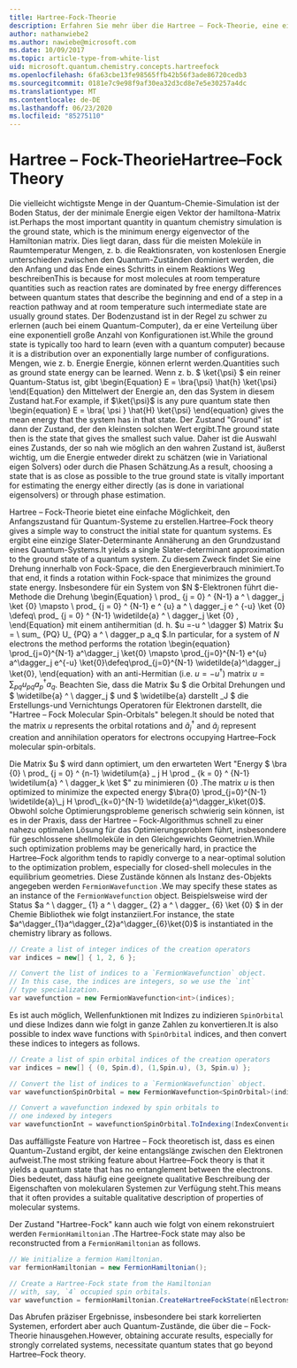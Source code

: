 ```yaml
---
title: Hartree-Fock-Theorie
description: Erfahren Sie mehr über die Hartree – Fock-Theorie, eine einfache Möglichkeit, den Anfangszustand für Quantum-Systeme zu erstellen.
author: nathanwiebe2
ms.author: nawiebe@microsoft.com
ms.date: 10/09/2017
ms.topic: article-type-from-white-list
uid: microsoft.quantum.chemistry.concepts.hartreefock
ms.openlocfilehash: 6fa63cbe13fe98565ffb42b56f3ade86720cedb3
ms.sourcegitcommit: 0181e7c9e98f9af30ea32d3cd8e7e5e30257a4dc
ms.translationtype: MT
ms.contentlocale: de-DE
ms.lasthandoff: 06/23/2020
ms.locfileid: "85275110"
---
```

# <a name="hartreefock-theory"></a><span data-ttu-id="739e7-103">Hartree – Fock-Theorie</span><span class="sxs-lookup"><span data-stu-id="739e7-103">Hartree–Fock Theory</span></span>

<span data-ttu-id="739e7-104">Die vielleicht wichtigste Menge in der Quantum-Chemie-Simulation ist der Boden Status, der der minimale Energie eigen Vektor der hamiltona-Matrix ist.</span><span class="sxs-lookup"><span data-stu-id="739e7-104">Perhaps the most important quantity in quantum chemistry simulation is the ground state, which is the minimum energy eigenvector of the Hamiltonian matrix.</span></span>
<span data-ttu-id="739e7-105">Dies liegt daran, dass für die meisten Moleküle in Raumtemperatur Mengen, z. b. die Reaktionsraten, von kostenlosen Energie unterschieden zwischen den Quantum-Zuständen dominiert werden, die den Anfang und das Ende eines Schritts in einem Reaktions Weg beschreiben</span><span class="sxs-lookup"><span data-stu-id="739e7-105">This is because for most molecules at room temperature quantities such as reaction rates are dominated by free energy differences between quantum states that describe the beginning and end of a step in a reaction pathway and at room temperature such intermediate state are usually ground states.</span></span>
<span data-ttu-id="739e7-106">Der Bodenzustand ist in der Regel zu schwer zu erlernen (auch bei einem Quantum-Computer), da er eine Verteilung über eine exponentiell große Anzahl von Konfigurationen ist.</span><span class="sxs-lookup"><span data-stu-id="739e7-106">While the ground state is typically too hard to learn (even with a quantum computer) because it is a distribution over an exponentially large number of configurations.</span></span>
<span data-ttu-id="739e7-107">Mengen, wie z. b. Energie Energie, können erlernt werden.</span><span class="sxs-lookup"><span data-stu-id="739e7-107">Quantities such as ground state energy can be learned.</span></span>
<span data-ttu-id="739e7-108">Wenn z. b. $ \ket{\psi} $ ein reiner Quantum-Status ist, gibt \begin{Equation} E = \bra{\psi} \hat{h} \ket{\psi} \end{Equation} den Mittelwert der Energie an, den das System in diesem Zustand hat.</span><span class="sxs-lookup"><span data-stu-id="739e7-108">For example, if $\ket{\psi}$ is any pure quantum state then \begin{equation} E = \bra{ \psi } \hat{H} \ket{\psi} \end{equation} gives the mean energy that the system has in that state.</span></span>
<span data-ttu-id="739e7-109">Der Zustand "Ground" ist dann der Zustand, der den kleinsten solchen Wert ergibt.</span><span class="sxs-lookup"><span data-stu-id="739e7-109">The ground state then is the state that gives the smallest such value.</span></span> <span data-ttu-id="739e7-110">Daher ist die Auswahl eines Zustands, der so nah wie möglich an den wahren Zustand ist, äußerst wichtig, um die Energie entweder direkt zu schätzen (wie in Variational eigen Solvers) oder durch die Phasen Schätzung.</span><span class="sxs-lookup"><span data-stu-id="739e7-110">As a result, choosing a state that is as close as possible to the true ground state is vitally important for estimating the energy either directly (as is done in variational eigensolvers) or through phase estimation.</span></span>

<span data-ttu-id="739e7-111">Hartree – Fock-Theorie bietet eine einfache Möglichkeit, den Anfangszustand für Quantum-Systeme zu erstellen.</span><span class="sxs-lookup"><span data-stu-id="739e7-111">Hartree–Fock theory gives a simple way to construct the initial state for quantum systems.</span></span> <span data-ttu-id="739e7-112">Es ergibt eine einzige Slater-Determinante Annäherung an den Grundzustand eines Quantum-Systems.</span><span class="sxs-lookup"><span data-stu-id="739e7-112">It yields a single Slater-determinant approximation to the ground state of a quantum system.</span></span> <span data-ttu-id="739e7-113">Zu diesem Zweck findet Sie eine Drehung innerhalb von Fock-Space, die den Energieverbrauch minimiert.</span><span class="sxs-lookup"><span data-stu-id="739e7-113">To that end, it finds a rotation within Fock-space that minimizes the ground state energy.</span></span> <span data-ttu-id="739e7-114">Insbesondere für ein System von $N $-Elektronen führt die-Methode die Drehung \begin{Equation} \ prod_ {j = 0} ^ {N-1} a ^ \ dagger_j \ket {0} \mapsto \ prod_ {j = 0} ^ {N-1} e ^ {u} a ^ \ dagger_j e ^ {-u} \ket {0} \defeq\ prod_ {j = 0} ^ {N-1} \widetilde{a} ^ \ dagger_j \ket {0} , \end{Equation} mit einem antihermitian (d. h. $u =-u ^ \dagger $) Matrix $u = \ sum_ {PQ} U_ {PQ} a ^ \ dagger_p a_q $.</span><span class="sxs-lookup"><span data-stu-id="739e7-114">In particular, for a system of $N$ electrons the method performs the rotation \begin{equation} \prod_{j=0}^{N-1} a^\dagger_j \ket{0} \mapsto \prod_{j=0}^{N-1} e^{u} a^\dagger_j e^{-u} \ket{0}\defeq\prod_{j=0}^{N-1}  \widetilde{a}^\dagger_j  \ket{0}, \end{equation} with an anti-Hermitian (i.e. $u= -u^\dagger$) matrix $u = \sum_{pq} u_{pq} a^\dagger_p a_q$.</span></span> <span data-ttu-id="739e7-115">Beachten Sie, dass die Matrix $u $ die Orbital Drehungen und $ \widetilbe{a} ^ \ dagger_j $ und $ \widetilbe{a} darstellt _J $ die Erstellungs-und Vernichtungs Operatoren für Elektronen darstellt, die "Hartree – Fock Molecular Spin-Orbitals" belegen.</span><span class="sxs-lookup"><span data-stu-id="739e7-115">It should be noted that the matrix $u$ represents the orbital rotations and $\widetilde{a}^\dagger_j$ and $\widetilde{a}_j$ represent creation and annihilation operators for electrons occupying Hartree–Fock molecular spin-orbitals.</span></span>


<span data-ttu-id="739e7-116">Die Matrix $u $ wird dann optimiert, um den erwarteten Wert "Energy $ \bra {0} \ prod_ {j = 0} ^ {n-1} \widetilum{a} \_ j H \prod \_ {k = 0} ^ {N-1} \widetilum{a} ^ \ dagger_k \ket $" zu minimieren {0} .</span><span class="sxs-lookup"><span data-stu-id="739e7-116">The matrix $u$ is then optimized to minimize the expected energy $\bra{0} \prod_{j=0}^{N-1}  \widetilde{a}\_j  H \prod\_{k=0}^{N-1}  \widetilde{a}^\dagger_k\ket{0}$.</span></span> <span data-ttu-id="739e7-117">Obwohl solche Optimierungsprobleme generisch schwierig sein können, ist es in der Praxis, dass der Hartree – Fock-Algorithmus schnell zu einer nahezu optimalen Lösung für das Optimierungsproblem führt, insbesondere für geschlossene shellmoleküle in den Gleichgewichts Geometrien.</span><span class="sxs-lookup"><span data-stu-id="739e7-117">While such optimization problems may be generically hard, in practice the Hartree–Fock algorithm tends to rapidly converge to a near-optimal solution to the optimization problem, especially for closed-shell molecules in the equilibrium geometries.</span></span> <span data-ttu-id="739e7-118">Diese Zustände können als Instanz des-Objekts angegeben werden `FermionWavefunction` .</span><span class="sxs-lookup"><span data-stu-id="739e7-118">We may specify these states as an instance of the `FermionWavefunction` object.</span></span> <span data-ttu-id="739e7-119">Beispielsweise wird der Status $a ^ \ dagger_ {1} a ^ \ dagger_ {2} a ^ \ dagger_ {6} \ket {0} $ in der Chemie Bibliothek wie folgt instanziiert.</span><span class="sxs-lookup"><span data-stu-id="739e7-119">For instance, the state $a^\dagger_{1}a^\dagger_{2}a^\dagger_{6}\ket{0}$ is instantiated in the chemistry library as follows.</span></span>
```csharp
// Create a list of integer indices of the creation operators
var indices = new[] { 1, 2, 6 };

// Convert the list of indices to a `FermionWavefunction` object.
// In this case, the indices are integers, so we use the `int`
// type specialization.
var wavefunction = new FermionWavefunction<int>(indices);
```
<span data-ttu-id="739e7-120">Es ist auch möglich, Wellenfunktionen mit Indizes zu indizieren `SpinOrbital` und diese Indizes dann wie folgt in ganze Zahlen zu konvertieren.</span><span class="sxs-lookup"><span data-stu-id="739e7-120">It is also possible to index wave functions with `SpinOrbital` indices, and then convert these indices to integers as follows.</span></span>
```csharp
// Create a list of spin orbital indices of the creation operators
var indices = new[] { (0, Spin.d), (1,Spin.u), (3, Spin.u) };

// Convert the list of indices to a `FermionWavefunction` object.
var wavefunctionSpinOrbital = new FermionWavefunction<SpinOrbital>(indices.ToSpinOrbitals());

// Convert a wavefunction indexed by spin orbitals to
// one indexed by integers
var wavefunctionInt = wavefunctionSpinOrbital.ToIndexing(IndexConvention.UpDown);
```

<span data-ttu-id="739e7-121">Das auffälligste Feature von Hartree – Fock theoretisch ist, dass es einen Quantum-Zustand ergibt, der keine entangslänge zwischen den Elektronen aufweist.</span><span class="sxs-lookup"><span data-stu-id="739e7-121">The most striking feature about Hartree–Fock theory is that it yields a quantum state that has no entanglement between the electrons.</span></span>
<span data-ttu-id="739e7-122">Dies bedeutet, dass häufig eine geeignete qualitative Beschreibung der Eigenschaften von molekularen Systemen zur Verfügung steht.</span><span class="sxs-lookup"><span data-stu-id="739e7-122">This means that it often provides a suitable qualitative description of properties of molecular systems.</span></span> 

<span data-ttu-id="739e7-123">Der Zustand "Hartree-Fock" kann auch wie folgt von einem rekonstruiert werden `FermionHamiltonian` .</span><span class="sxs-lookup"><span data-stu-id="739e7-123">The Hartree-Fock state may also be reconstructed from a `FermionHamiltonian`  as follows.</span></span>
```csharp
// We initialize a fermion Hamiltonian.
var fermionHamiltonian = new FermionHamiltonian();

// Create a Hartree-Fock state from the Hamiltonian 
// with, say, `4` occupied spin orbitals.
var wavefunction = fermionHamiltonian.CreateHartreeFockState(nElectrons: 4);
```

<span data-ttu-id="739e7-124">Das Abrufen präziser Ergebnisse, insbesondere bei stark korrelierten Systemen, erfordert aber auch Quantum-Zustände, die über die – Fock-Theorie hinausgehen.</span><span class="sxs-lookup"><span data-stu-id="739e7-124">However, obtaining accurate results, especially for strongly correlated systems, necessitate quantum states that go beyond Hartree–Fock theory.</span></span>

